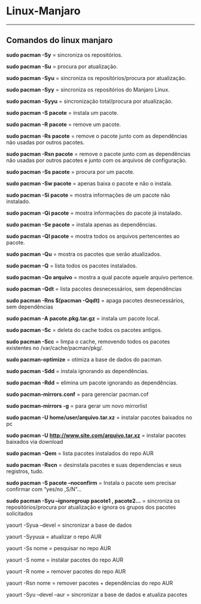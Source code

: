 # Linux-Manjaro

----
## Comandos do linux manjaro

**sudo pacman -Sy** = sincroniza os repositórios.

**sudo pacman -Su** = procura por atualização.

**sudo pacman -Syu** = sincroniza os repositórios/procura por atualização.

**sudo pacman -Syy** = sincroniza os repositórios do Manjaro Linux.

**sudo pacman -Syyu** = sincronização total/procura por atualização.

**sudo pacman -S pacote** = instala um pacote.

**sudo pacman -R pacote** = remove um pacote.

**sudo pacman -Rs pacote** = remove o pacote junto com as dependências não usadas por outros pacotes.

**sudo pacman -Rsn pacote** = remove o pacote junto com as dependências não usadas por outros pacotes e junto com os arquivos de configuração.

**sudo pacman -Ss pacote** = procura por um pacote.

**sudo pacman -Sw pacote** = apenas baixa o pacote e não o instala.

**sudo pacman -Si pacote** = mostra informações de um pacote não instalado.

**sudo pacman -Qi pacote** = mostra informações do pacote já instalado.

**sudo pacman -Se pacote** = instala apenas as dependências.

**sudo pacman -Ql pacote** = mostra todos os arquivos pertencentes ao pacote.

**sudo pacman -Qu** = mostra os pacotes que serão atualizados.

**sudo pacman -Q** = lista todos os pacotes instalados.

**sudo pacman -Qo arquivo** = mostra a qual pacote aquele arquivo pertence.

**sudo pacman -Qdt** = lista pacotes desnecessários, sem dependências

**sudo pacman -Rns $(pacman -Qqdt)** = apaga pacotes desnecessários, sem dependências

**sudo pacman -A pacote.pkg.tar.gz** = instala um pacote local.

**sudo pacman -Sc** = deleta do cache todos os pacotes antigos.

**sudo pacman -Scc** = limpa o cache, removendo todos os pacotes existentes no /var/cache/pacman/pkg/.

**sudo pacman-optimize** = otimiza a base de dados do pacman.

**sudo pacman -Sdd** = instala ignorando as dependências.

**sudo pacman -Rdd** = elimina um pacote ignorando as dependências.

**sudo pacman-mirrors.conf** = para gerenciar pacman.cof

**sudo pacman-mirrors -g** = para gerar um novo mirrorlist

**sudo pacman -U home/user/arquivo.tar.xz** = instalar pacotes baixados no pc

**sudo pacman -U http://www.site.com/arquivo.tar.xz** = instalar pacotes baixados via download

**sudo pacman -Qem** = lista pacotes instalados do repo AUR

**sudo pacman -Rscn** = desinstala pacotes e suas dependencias e seus registros, tudo.

**sudo pacman -S pacote –noconfirm** = Instala o pacote sem precisar confirmar com “yes/no ,S/N”…

**sudo pacman -Syu –ignoregroup pacote1 , pacote2…** = sincroniza os repositórios/procura por atualização e ignora os grupos dos pacotes solicitados

yaourt -Syua –devel = sincronizar a base de dados

yaourt -Syyuua = atualizar o repo AUR

yaourt -Ss nome = pesquisar no repo AUR

yaourt -S nome = instalar pacotes do repo AUR

yaourt -R nome = remover pacotes do repo AUR

yaourt -Rsn nome = remover pacotes + dependências do repo AUR

yaourt -Syu –devel –aur = sincronizar a base de dados e atualiza pacotes
